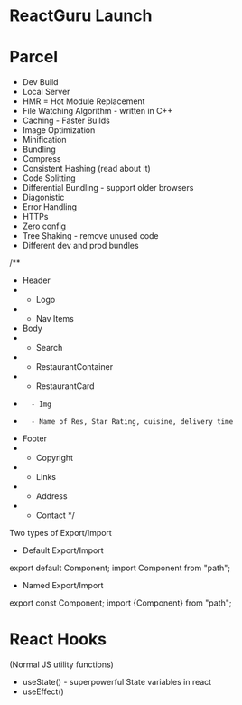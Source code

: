 # ReactGuru Launch

# Parcel
- Dev Build
- Local Server
- HMR = Hot Module Replacement
- File Watching Algorithm - written in C++
- Caching - Faster Builds
- Image Optimization
- Minification
- Bundling
- Compress
- Consistent Hashing (read about it)
- Code Splitting
- Differential Bundling - support older browsers
- Diagonistic
- Error Handling
- HTTPs
- Zero config
- Tree Shaking - remove unused code 
- Different dev and prod bundles

/**
 * Header
 *  - Logo
 *  - Nav Items
 * Body
 *  - Search
 *  - RestaurantContainer
 *    - RestaurantCard
 *       - Img
 *       - Name of Res, Star Rating, cuisine, delivery time
 * Footer
 *    - Copyright
 *    - Links
 *    - Address
 *    - Contact
 */

 Two types of Export/Import 

 - Default Export/Import

 export default Component;
 import Component from "path";

 - Named Export/Import

 export const Component;
 import {Component} from "path";

 # React Hooks
 (Normal JS utility functions)
 - useState() - superpowerful State variables in react
 - useEffect()